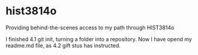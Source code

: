 # hist3814o
Providing behind-the-scenes access to my path through HIST3814o

I finished 4.1 git init, turning a folder into a repository. Now I have opend my readme.md file, as 4.2 gift stus has instructed. 

